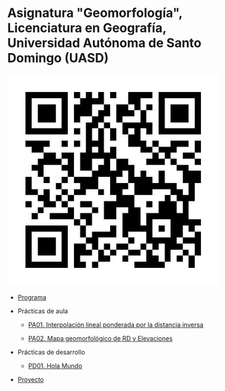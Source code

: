 # Asignatura "Geomorfología", Licenciatura en Geografía, Universidad Autónoma de Santo Domingo (UASD)

![](qr.jpg)

- [Programa](programa-geomorfologia-202402.pdf)

- Prácticas de aula

  - [PA01. Interpolación lineal ponderada por la distancia inversa](https://github.com/geomorfologia-202402/geomorfologia-202402-pa01-interpolacion-idw)
  
  - [PA02. Mapa geomorfológico de RD y Elevaciones](https://github.com/geomorfologia-master/mapa-geomorfologico-rd-y-elevaciones)

- Prácticas de desarrollo

  - [PD01. Hola Mundo](https://classroom.github.com/a/8b5Nk4vy)

- [Proyecto](https://github.com/geomorfologia-202402/proyecto)

